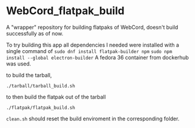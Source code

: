 # WebCord_flatpak_build
A "wrapper" repository for building flatpaks of WebCord, doesn't build successfully as of now.

To try building this app all dependencies I needed were installed with a single command of 
```sudo dnf install flatpak-builder npm```
```sudo npm install --global electron-builder```
A fedora 36 container from dockerhub was used.

to build the tarball, 
```
./tarball/tarball_build.sh
```

to then build the flatpak out of the tarball
```
./flatpak/flatpak_build.sh
```

`clean.sh` should reset the build enviroment in the corresponding folder.
